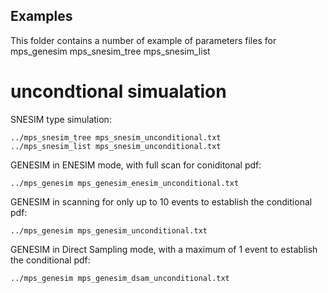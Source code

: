 ## Examples
This folder contains a number of example of parameters files for 
mps_genesim
mps_snesim_tree
mps_snesim_list


# uncondtional simualation
SNESIM type simulation:

	../mps_snesim_tree mps_snesim_unconditional.txt
	../mps_snesim_list mps_snesim_unconditional.txt

GENESIM in ENESIM mode, with full scan for coniditonal pdf:

	../mps_genesim mps_genesim_enesim_unconditional.txt

GENESIM in scanning for only up to 10 events to establish the conditional pdf:

	../mps_genesim mps_genesim_unconditional.txt

GENESIM in Direct Sampling mode, with a maximum of 1 event to establish the conditional pdf:

	../mps_genesim mps_genesim_dsam_unconditional.txt
